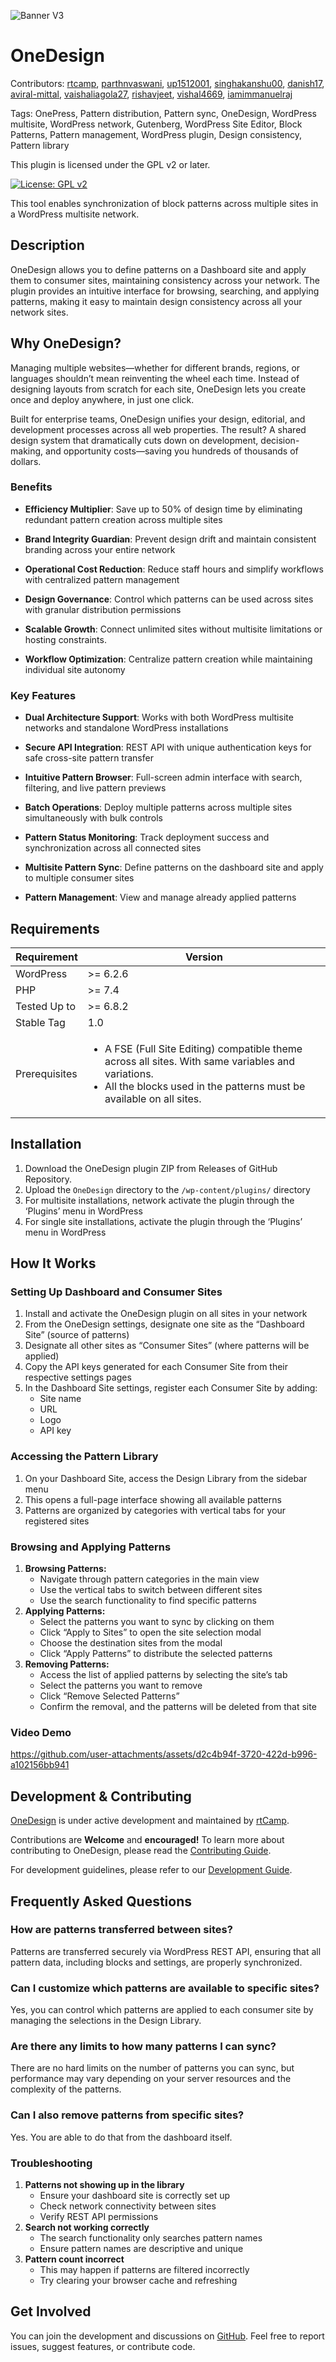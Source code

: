 ![Banner V3](https://rtcamp.com/wp-content/uploads/sites/2/2024/09/OneDesign-Banner.png)

# OneDesign
Contributors: [rtcamp](https://profiles.wordpress.org/rtcamp), [parthnvaswani](https://github.com/parthnvaswani), [up1512001](https://github.com/up1512001), [singhakanshu00](https://github.com/singhakanshu00), [danish17](https://github.com/danish17), [aviral-mittal](https://github.com/aviral-mittal), [vaishaliagola27](https://github.com/vaishaliagola27), [rishavjeet](https://github.com/rishavjeet), [vishal4669](https://github.com/vishal4669), [iamimmanuelraj](https://github.com/iamimmanuelraj)

Tags: OnePress, Pattern distribution, Pattern sync, OneDesign, WordPress multisite, WordPress network, Gutenberg, WordPress Site Editor, Block Patterns, Pattern management, WordPress plugin, Design consistency, Pattern library

This plugin is licensed under the GPL v2 or later.

[![License: GPL v2](https://img.shields.io/badge/License-GPL%20v2-blue.svg)](http://www.gnu.org/licenses/gpl-2.0.html)

This tool enables synchronization of block patterns across multiple sites in a WordPress multisite network.

## Description
OneDesign allows you to define patterns on a Dashboard site and apply them to consumer sites, maintaining consistency across your network. The plugin provides an intuitive interface for browsing, searching, and applying patterns, making it easy to maintain design consistency across all your network sites.

## Why OneDesign?
Managing multiple websites—whether for different brands, regions, or languages shouldn’t mean reinventing the wheel each time. Instead of designing layouts from scratch for each site, OneDesign lets you create once and deploy anywhere, in just one click.

Built for enterprise teams, OneDesign unifies your design, editorial, and development processes across all web properties. The result? A shared design system that dramatically cuts down on development, decision-making, and opportunity costs—saving you hundreds of thousands of dollars.

### Benefits
- **Efficiency Multiplier**: Save up to 50% of design time by eliminating redundant pattern creation across multiple sites

- **Brand Integrity Guardian**: Prevent design drift and maintain consistent branding across your entire network

- **Operational Cost Reduction**: Reduce staff hours and simplify workflows with centralized pattern management

- **Design Governance**: Control which patterns can be used across sites with granular distribution permissions

- **Scalable Growth**: Connect unlimited sites without multisite limitations or hosting constraints.

- **Workflow Optimization**: Centralize pattern creation while maintaining individual site autonomy

### Key Features
- **Dual Architecture Support**: Works with both WordPress multisite networks and standalone WordPress installations

- **Secure API Integration**: REST API with unique authentication keys for safe cross-site pattern transfer

- **Intuitive Pattern Browser**: Full-screen admin interface with search, filtering, and live pattern previews

- **Batch Operations**: Deploy multiple patterns across multiple sites simultaneously with bulk controls

- **Pattern Status Monitoring**: Track deployment success and synchronization across all connected sites

- **Multisite Pattern Sync**: Define patterns on the dashboard site and apply to multiple consumer sites

- **Pattern Management**: View and manage already applied patterns

## Requirements
| Requirement   | Version                                            |
|---------------|----------------------------------------------------|
| WordPress     | >= 6.2.6                                          |
| PHP           | >= 7.4                                             |
| Tested Up to  | >= 6.8.2                                           |
| Stable Tag    | 1.0                                                |
| Prerequisites | <ul><li>A FSE (Full Site Editing) compatible theme across all sites. With same variables and variations.</li><li>All the blocks used in the patterns must be available on all sites.</li></ul> |

## Installation
1. Download the OneDesign plugin ZIP from Releases of GitHub Repository.
2. Upload the `OneDesign` directory to the `/wp-content/plugins/` directory
3. For multisite installations, network activate the plugin through the ‘Plugins’ menu in WordPress
4. For single site installations, activate the plugin through the ‘Plugins’ menu in WordPress

## How It Works

### Setting Up Dashboard and Consumer Sites
1. Install and activate the OneDesign plugin on all sites in your network
2. From the OneDesign settings, designate one site as the “Dashboard Site” (source of patterns)
3. Designate all other sites as “Consumer Sites” (where patterns will be applied)
4. Copy the API keys generated for each Consumer Site from their respective settings pages
5. In the Dashboard Site settings, register each Consumer Site by adding:
   - Site name
   - URL
   - Logo
   - API key

### Accessing the Pattern Library
1. On your Dashboard Site, access the Design Library from the sidebar menu
2. This opens a full-page interface showing all available patterns
3. Patterns are organized by categories with vertical tabs for your registered sites

### Browsing and Applying Patterns
1. **Browsing Patterns:**
   - Navigate through pattern categories in the main view
   - Use the vertical tabs to switch between different sites
   - Use the search functionality to find specific patterns
2. **Applying Patterns:**
   - Select the patterns you want to sync by clicking on them
   - Click “Apply to Sites” to open the site selection modal
   - Choose the destination sites from the modal
   - Click “Apply Patterns” to distribute the selected patterns
3. **Removing Patterns:**
   - Access the list of applied patterns by selecting the site’s tab
   - Select the patterns you want to remove
   - Click “Remove Selected Patterns”
   - Confirm the removal, and the patterns will be deleted from that site
  
### Video Demo

https://github.com/user-attachments/assets/d2c4b94f-3720-422d-b996-a102156bb941



## Development & Contributing
[OneDesign](https://github.com/rtCamp/onedesign) is under active development and maintained by [rtCamp](https://rtcamp.com/).

Contributions are **Welcome** and **encouraged!** To learn more about contributing to OneDesign, please read the [Contributing Guide](./docs/CONTRIBUTING.md).

For development guidelines, please refer to our [Development Guide](./docs/DEVELOPMENT.md).

## Frequently Asked Questions
### How are patterns transferred between sites?
Patterns are transferred securely via WordPress REST API, ensuring that all pattern data, including blocks and settings, are properly synchronized.
### Can I customize which patterns are available to specific sites?
Yes, you can control which patterns are applied to each consumer site by managing the selections in the Design Library.
### Are there any limits to how many patterns I can sync?
There are no hard limits on the number of patterns you can sync, but performance may vary depending on your server resources and the complexity of the patterns.
### Can I also remove patterns from specific sites?
Yes. You are able to do that from the dashboard itself.

### Troubleshooting
1. **Patterns not showing up in the library**
   - Ensure your dashboard site is correctly set up
   - Check network connectivity between sites
   - Verify REST API permissions
2. **Search not working correctly**
   - The search functionality only searches pattern names
   - Ensure pattern names are descriptive and unique
3. **Pattern count incorrect**
   - This may happen if patterns are filtered incorrectly
   - Try clearing your browser cache and refreshing

## Get Involved
You can join the development and discussions on [GitHub](https://github.com/rtCamp/OneDesign). Feel free to report issues, suggest features, or contribute code.
